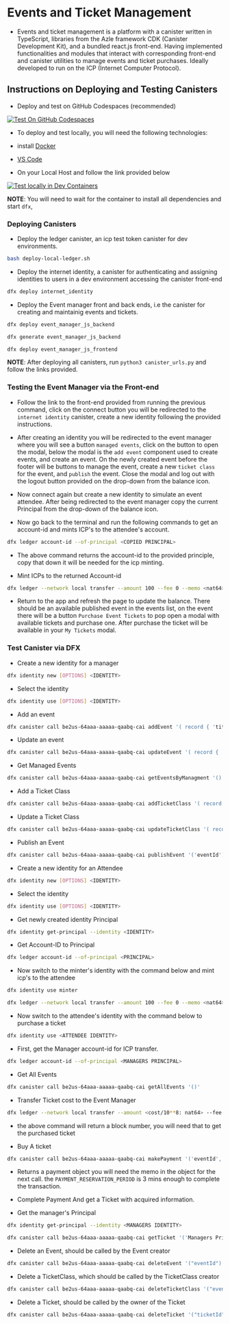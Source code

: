 # Events and Ticket Management
- Events and ticket management is a platform with a canister written in TypeScript, libraries from the Azle framework CDK (Canister Development Kit), and a bundled react.js front-end. Having implemented functionalities and modules that interact with corresponding front-end and canister utilities to manage events and ticket purchases. Ideally developed to run on the ICP (Internet Computer Protocol).  


## Instructions on Deploying and Testing Canisters

- Deploy and test on GitHub Codespaces (recommended)

[![Test On GitHub Codespaces](https://github.com/codespaces/badge.svg)](https://codespaces.new/lukrycyfa/events-and-ticket-managment?quickstart=1)


- To deploy and test locally, you will need the following technologies:
- install [Docker](https://www.docker.com/get-started/) 
- [VS Code](https://code.visualstudio.com/) 
	
- On your Local Host and follow the link provided below

[![Test locally in Dev Containers](https://img.shields.io/static/v1?label=Dev%20Containers&message=Open&color=blue&logo=visualstudiocode)](https://vscode.dev/redirect?url=vscode://ms-vscode-remote.remote-containers/cloneInVolume?url=https://github.com/lukrycyfa/events-and-ticket-management)

**NOTE**: You will need to wait for the container to install all dependencies and start `dfx`,


### Deploying Canisters

- Deploy the ledger canister, an icp test token canister for dev environments. 
```bash
bash deploy-local-ledger.sh
```

- Deploy the internet identity, a canister for authenticating and assigning identities to users in a dev environment accessing the canister front-end 
```bash
dfx deploy internet_identity
```

- Deploy the Event manager front and back ends, i.e the canister for creating and maintainig events and tickets.
```bash
dfx deploy event_manager_js_backend
```

```bash
dfx generate event_manager_js_backend
```

```bash
dfx deploy event_manager_js_frontend
```

**NOTE**: After deploying all canisters, run `python3 canister_urls.py` and follow the links provided.

### Testing the Event Manager via the Front-end

- Follow the link to the front-end provided from running the previous command, click on the connect button you will be redirected to the `internet identity` canister, create a new identity following the provided instructions.

- After creating an identity you will be redirected to the event manager where you will see a button `managed events`, click on the button to open the modal, below the modal is the `add event` component used to create events, and create an event. On the newly created event before the footer will be buttons to manage the event, create a new `ticket class` for the event, and `publish` the event. Close the modal and log out with the logout button provided on the drop-down from the balance icon.

- Now connect again but create a new identity to simulate an event attendee. After being redirected to the event manager copy the current Principal from the drop-down of the balance icon.

- Now go back to the terminal and run the following commands to get an account-id and mints ICP's to the attendee's account.

```bash
dfx ledger account-id --of-principal <COPIED PRINCIPAL>
```

- The above command returns the account-id to the provided principle, copy that down it will be needed for the icp minting.

- Mint ICPs to the returned Account-id

```bash
dfx ledger --network local transfer --amount 100 --fee 0 --memo <nat64> <ACCOUNT-ID>
```

- Return to the app and refresh the page to update the balance. There should be an available published event in the events list, on the event there will be a button `Purchase Event Tickets` to pop open a modal with available tickets and purchase one. After purchase the ticket will be available in your `My Tickets` modal. 


### Test Canister via DFX

- Create a new identity for a manager
```bash
dfx identity new [OPTIONS] <IDENTITY>
```
- Select the identity
```bash
dfx identity use [OPTIONS] <IDENTITY>
```

- Add an event
```bash
dfx canister call be2us-64aaa-aaaaa-qaabq-cai addEvent '( record { 'title'= "event title"; 'description' = "event description"; 'eventLocation' = "event location"; 'bannerUrl' = "banner url"; 'eventStart' = 'date-timestamp-microseconds'; 'eventEnd' = 'date-timestamp-microseconds'; })'
``` 

- Update an event
```bash
dfx canister call be2us-64aaa-aaaaa-qaabq-cai updateEvent '( record { 'title'= "event title"; 'description' = "event description"; 'eventLocation' = "event location"; 'bannerUrl' = "banner url"; 'eventStart' = 'date-timestamp-microseconds'; 'eventEnd' = 'date-timestamp-microseconds'; }, 'eventId' )'
``` 

- Get Managed Events
```bash
dfx canister call be2us-64aaa-aaaaa-qaabq-cai getEventsByManagment '()'
``` 
- Add a Ticket Class
```bash
dfx canister call be2us-64aaa-aaaaa-qaabq-cai addTicketClass '( record { 'title'= "ticketclass title"; 'cost' = "nat64 in  e8s"; 'badgeUrl' = "badge url"; }, 'eventId' )'
``` 

- Update a Ticket Class
```bash
dfx canister call be2us-64aaa-aaaaa-qaabq-cai updateTicketClass '( record { 'title'= "ticketclass title"; 'cost' = "nat64 in  e8s"; 'badgeUrl' = "badge url"; }, 'eventId', ticketclassId)'
```
- Publish an Event
```bash
dfx canister call be2us-64aaa-aaaaa-qaabq-cai publishEvent '('eventId')'
``` 

- Create a new identity for an Attendee
```bash
dfx identity new [OPTIONS] <IDENTITY>
```
- Select the identity
```bash
dfx identity use [OPTIONS] <IDENTITY>
```
- Get newly created identity Principal
```bash
dfx identity get-principal --identity <IDENTITY>
```
- Get Account-ID to Principal
```bash
dfx ledger account-id --of-principal <PRINCIPAL>
```

- Now switch to the minter's identity with the command below and mint icp's to the attendee
```bash
dfx identity use minter
```
```bash
dfx ledger --network local transfer --amount 100 --fee 0 --memo <nat64> <ATTENDEE ACCOUNT-ID>
```

- Now switch to the attendee's identity with the command below to purchase a ticket
```bash
dfx identity use <ATTENDEE IDENTITY>
```
- First, get the Manager account-id for ICP transfer.
```bash
dfx ledger account-id --of-principal <MANAGERS PRINCIPAL>
```

- Get All Events
```bash
dfx canister call be2us-64aaa-aaaaa-qaabq-cai getAllEvents '()'
```
- Transfer Ticket cost to the Event Manager
```bash
dfx ledger --network local transfer --amount <cost/10**8: nat64> --fee 0 --memo <nat64> <EVENT MANAGER ACCOUNT-ID>
```
- the above command will return a block number, you will need that to get the purchased ticket

- Buy A ticket
```bash
dfx canister call be2us-64aaa-aaaaa-qaabq-cai makePayment '('eventId', 'ticketclassId')'
``` 
- Returns a payment object you will need the memo in the object for the next call. the `PAYMENT_RESERVATION_PERIOD` is 3 mins enough to complete the transaction.

- Complete Payment And get a Ticket with acquired information.

- Get the manager's Principal
```bash
dfx identity get-principal --identity <MANAGERS IDENTITY>
```
```bash
dfx canister call be2us-64aaa-aaaaa-qaabq-cai getTicket '('Managers Principal', 'Ticket Cost <nat64>', 'Payment Block Number', 'memo')'
```

- Delete an Event, should be called by the Event creator
```bash
dfx canister call be2us-64aaa-aaaaa-qaabq-cai deleteEvent '("eventId")'
```

- Delete a TicketClass, which should be called by the TicketClass creator
```bash
dfx canister call be2us-64aaa-aaaaa-qaabq-cai deleteTicketClass '("eventId", "ticketclassId")'
```

- Delete a Ticket, should be called by the owner of the Ticket
```bash
dfx canister call be2us-64aaa-aaaaa-qaabq-cai deleteTicket '("ticketId")'
```